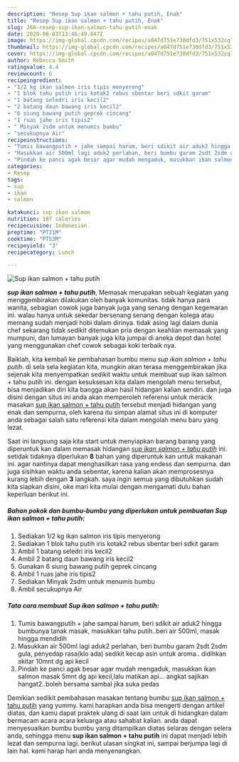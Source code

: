 ```yaml
---
description: "Resep Sup ikan salmon + tahu putih, Enak"
title: "Resep Sup ikan salmon + tahu putih, Enak"
slug: 266-resep-sup-ikan-salmon-tahu-putih-enak
date: 2020-08-03T13:46:49.847Z
image: https://img-global.cpcdn.com/recipes/a047d751e730dfd3/751x532cq70/sup-ikan-salmon-tahu-putih-foto-resep-utama.jpg
thumbnail: https://img-global.cpcdn.com/recipes/a047d751e730dfd3/751x532cq70/sup-ikan-salmon-tahu-putih-foto-resep-utama.jpg
cover: https://img-global.cpcdn.com/recipes/a047d751e730dfd3/751x532cq70/sup-ikan-salmon-tahu-putih-foto-resep-utama.jpg
author: Rebecca Smith
ratingvalue: 4.4
reviewcount: 6
recipeingredient:
- "1/2 kg ikan salmon iris tipis menyerong"
- "1 blok tahu putih iris kotak2 rebus sbentar beri sdkit garam"
- "1 batang seledri iris kecil2"
- "2 batang daun bawang iris kecil2"
- "6 siung bawang putih geprek cincang"
- "1 ruas jahe iris tipis2"
- " Minyak 2sdm untuk menumis bumbu"
- "secukupnya Air"
recipeinstructions:
- "Tumis bawangputih + jahe sampai harum, beri sdikit air aduk2 hingga bumbunya tanak masak, masukkan tahu putih..beri air 500ml, masak hingga mendidih"
- "Masukkan air 500ml lagi aduk2 perlahan, beri bumbu garam 2sdt 2sdm gula, penyedap rasa(klo ada) sedikit kecap asin untuk aroma.. didihkan skitar 10mnt dg api kecil"
- "Pindah ke panci agak besar agar mudah mengaduk, masukkan ikan salmon masak 5mnt dg api kecil,lalu matikan api... angkat sajikan hangat2..boleh bersama sambal jika suka pedas"
categories:
- Resep
tags:
- sup
- ikan
- salmon

katakunci: sup ikan salmon 
nutrition: 187 calories
recipecuisine: Indonesian
preptime: "PT21M"
cooktime: "PT53M"
recipeyield: "3"
recipecategory: Lunch

---
```



![Sup ikan salmon + tahu putih](https://img-global.cpcdn.com/recipes/a047d751e730dfd3/751x532cq70/sup-ikan-salmon-tahu-putih-foto-resep-utama.jpg)

<b><i>sup ikan salmon + tahu putih</i></b>, Memasak merupakan sebuah kegiatan yang menggembirakan dilakukan oleh banyak komunitas. tidak hanya para wanita, sebagian cowok juga banyak juga yang senang dengan kegemaran ini. walau hanya untuk sekedar bersenang senang dengan kolega atau memang sudah menjadi hobi dalam dirinya. tidak asing lagi dalam dunia chef sekarang tidak sedikit ditemukan pria dengan keahlian memasak yang mumpuni, dan lumayan banyak juga kita jumpai di aneka depot dan hotel yang menggunakan chef cowok sebagai koki terbaik nya.

Baiklah, kita kembali ke pembahasan bumbu menu <i>sup ikan salmon + tahu putih</i>. di sela sela kegiatan kita, mungkin akan terasa menggembirakan jika sejenak kita menyempatkan sedikit waktu untuk membuat sup ikan salmon + tahu putih ini. dengan kesuksesan kita dalam mengolah menu tersebut, bisa menjadikan diri kita bangga akan hasil hidangan kalian sendiri. dan juga disini dengan situs ini anda akan memperoleh referensi untuk meracik masakan <u>sup ikan salmon + tahu putih</u> tersebut menjadi hidangan yang enak dan sempurna, oleh karena itu simpan alamat situs ini di komputer anda sebagai salah satu referensi kita dalam mengolah menu baru yang lezat.




Saat ini langsung saja kita start untuk menyiapkan barang barang yang diperuntuk kan dalam memasak hidangan <u><i>sup ikan salmon + tahu putih</i></u> ini. setidak tidaknya diperlukan <b>8</b> bahan yang diperuntuk kan untuk makanan ini. agar nantinya dapat menghasilkan rasa yang endess dan sempurna. dan juga sisihkan waktu anda sebentar, karena kalian akan memprosesnya kurang lebih dengan <b>3</b> langkah. saya ingin semua yang dibutuhkan sudah kita siapkan disini, oke mari kita mulai dengan mengamati dulu bahan keperluan berikut ini.

<!--inarticleads1-->

##### Bahan pokok dan bumbu-bumbu yang diperlukan untuk pembuatan Sup ikan salmon + tahu putih:

1. Sediakan 1/2 kg ikan salmon iris tipis menyerong
1. Sediakan 1 blok tahu putih iris kotak2 rebus sbentar beri sdkit garam
1. Ambil 1 batang seledri iris kecil2
1. Ambil 2 batang daun bawang iris kecil2
1. Gunakan 6 siung bawang putih geprek cincang
1. Ambil 1 ruas jahe iris tipis2
1. Sediakan  Minyak 2sdm untuk menumis bumbu
1. Ambil secukupnya Air




<!--inarticleads2-->

##### Tata cara membuat Sup ikan salmon + tahu putih:

1. Tumis bawangputih + jahe sampai harum, beri sdikit air aduk2 hingga bumbunya tanak masak, masukkan tahu putih..beri air 500ml, masak hingga mendidih
1. Masukkan air 500ml lagi aduk2 perlahan, beri bumbu garam 2sdt 2sdm gula, penyedap rasa(klo ada) sedikit kecap asin untuk aroma.. didihkan skitar 10mnt dg api kecil
1. Pindah ke panci agak besar agar mudah mengaduk, masukkan ikan salmon masak 5mnt dg api kecil,lalu matikan api... angkat sajikan hangat2..boleh bersama sambal jika suka pedas




Demikian sedikit pembahasan masakan tentang bumbu <u>sup ikan salmon + tahu putih</u> yang yummy. kami harapkan anda bisa mengerti dengan artikel diatas, dan kamu dapat praktek ulang di saat lain untuk di hidangkan dalam bermacam acara acara keluarga atau sahabat kalian. anda dapat menyesuaikan bumbu bumbu yang ditampilkan diatas selaras dengan selera anda, sehingga menu <b>sup ikan salmon + tahu putih</b> ini dapat menjadi lebih lezat dan sempurna lagi. berikut ulasan singkat ini, sampai berjumpa lagi di lain hal. kami harap hari anda menyenangkan.
